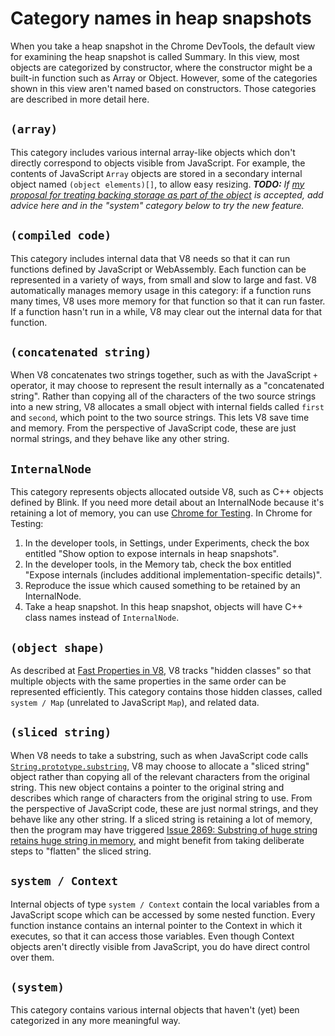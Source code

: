 # Category names in heap snapshots

When you take a heap snapshot in the Chrome DevTools, the default view for examining the heap snapshot is called Summary. In this view, most objects are categorized by constructor, where the constructor might be a built-in function such as Array or Object. However, some of the categories shown in this view aren't named based on constructors. Those categories are described in more detail here.

## `(array)`

This category includes various internal array-like objects which don't directly correspond to objects visible from JavaScript. For example, the contents of JavaScript `Array` objects are stored in a secondary internal object named `(object elements)[]`, to allow easy resizing. ***TODO:** If [my proposal for treating backing storage as part of the object](https://docs.google.com/document/d/1To-QPe4sNwn-AOpsiIaftdlXrJIm26QJgi2dBVrlDd4/edit?usp=sharing) is accepted, add advice here and in the "system" category below to try the new feature.*

## `(compiled code)`

This category includes internal data that V8 needs so that it can run functions defined by JavaScript or WebAssembly. Each function can be represented in a variety of ways, from small and slow to large and fast. V8 automatically manages memory usage in this category: if a function runs many times, V8 uses more memory for that function so that it can run faster. If a function hasn't run in a while, V8 may clear out the internal data for that function.

## `(concatenated string)`

When V8 concatenates two strings together, such as with the JavaScript `+` operator, it may choose to represent the result internally as a "concatenated string". Rather than copying all of the characters of the two source strings into a new string, V8 allocates a small object with internal fields called `first` and `second`, which point to the two source strings. This lets V8 save time and memory. From the perspective of JavaScript code, these are just normal strings, and they behave like any other string.

## `InternalNode`

This category represents objects allocated outside V8, such as C++ objects defined by Blink. If you need more detail about an InternalNode because it's retaining a lot of memory, you can use [Chrome for Testing](https://developer.chrome.com/blog/chrome-for-testing). In Chrome for Testing:

1. In the developer tools, in Settings, under Experiments, check the box entitled "Show option to expose internals in heap snapshots".
1. In the developer tools, in the Memory tab, check the box entitled "Expose internals (includes additional implementation-specific details)".
1. Reproduce the issue which caused something to be retained by an InternalNode.
1. Take a heap snapshot. In this heap snapshot, objects will have C++ class names instead of `InternalNode`.

## `(object shape)`

As described at [Fast Properties in V8](https://v8.dev/blog/fast-properties), V8 tracks "hidden classes" so that multiple objects with the same properties in the same order can be represented efficiently. This category contains those hidden classes, called `system / Map` (unrelated to JavaScript `Map`), and related data.

## `(sliced string)`

When V8 needs to take a substring, such as when JavaScript code calls [`String.prototype.substring`](https://developer.mozilla.org/en-US/docs/Web/JavaScript/Reference/Global_Objects/String/substring), V8 may choose to allocate a "sliced string" object rather than copying all of the relevant characters from the original string. This new object contains a pointer to the original string and describes which range of characters from the original string to use. From the perspective of JavaScript code, these are just normal strings, and they behave like any other string. If a sliced string is retaining a lot of memory, then the program may have triggered [Issue 2869: Substring of huge string retains huge string in memory](https://bugs.chromium.org/p/v8/issues/detail?id=2869), and might benefit from taking deliberate steps to "flatten" the sliced string.

## `system / Context`

Internal objects of type `system / Context` contain the local variables from a JavaScript scope which can be accessed by some nested function. Every function instance contains an internal pointer to the Context in which it executes, so that it can access those variables. Even though Context objects aren't directly visible from JavaScript, you do have direct control over them.

## `(system)`

This category contains various internal objects that haven't (yet) been categorized in any more meaningful way.
